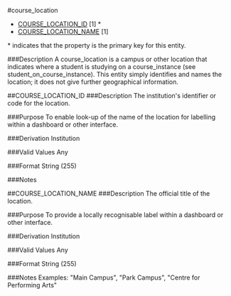 #course_location
* [COURSE_LOCATION_ID](#course_location_id) [1] *
* [COURSE_LOCATION_NAME](#course_location_name) [1]

\* indicates that the property is the primary key for this entity.

###Description
A course_location is a campus or other location that indicates where a student is studying on a course_instance (see student_on_course_instance). This entity simply identifies and names the location; it does not give further geographical information.


##COURSE_LOCATION_ID
###Description
The institution's identifier or code for the location.

###Purpose
To enable look-up of the name of the location for labelling within a dashboard or other interface.

###Derivation
Institution

###Valid Values
Any

###Format
String (255)

###Notes

##COURSE_LOCATION_NAME
###Description
The official title of the location.

###Purpose
To provide a locally recognisable label within a dashboard or other interface.

###Derivation
Institution

###Valid Values
Any

###Format
String (255)

###Notes
Examples: "Main Campus", "Park Campus", "Centre for Performing Arts"
